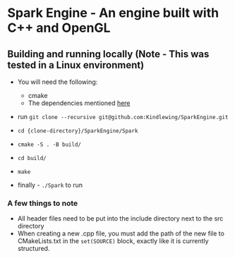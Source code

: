 # Spark Engine - An engine built with C++ and OpenGL

## Building and running locally (Note  - This was tested in a Linux environment)

- You will need the following: 
  - cmake
  - The dependencies mentioned [here](https://www.glfw.org/docs/3.3/compile_guide.html#compile_deps_x11)

- run ```git clone --recursive git@github.com:Kindlewing/SparkEngine.git```
- ```cd {clone-directory}/SparkEngine/Spark```
- ```cmake -S . -B build/```
- ```cd build/```
- ```make```
- finally - ```./Spark``` to run

### A few things to note
- All header files need to be put into the include directory next to the src directory
- When creating a new .cpp file, you must add the path of the new file to CMakeLists.txt in the ```set(SOURCE)``` block, exactly like it is currently structured.
